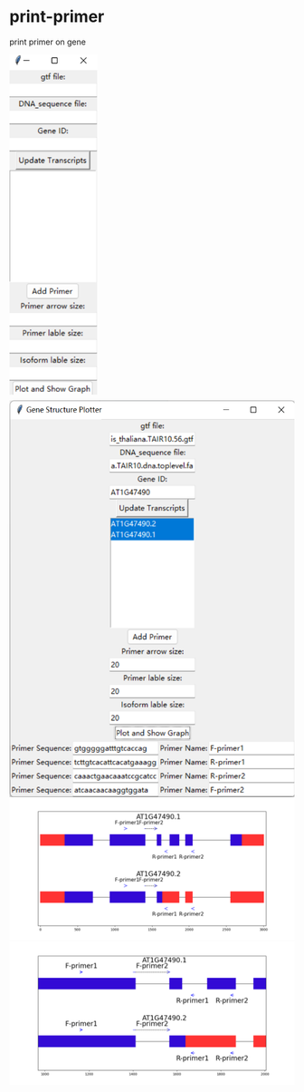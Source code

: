 # print-primer
print primer on gene
<div style="display: flex; flex-direction: column; align-items: flex-start;">
    <img src="figure/图片2.png" height="600" style="margin-bottom: 10px;">
    <img src="figure/图片1.png" height="700">
</div>
<div align="left"><img src="figure/Figure_6.png" ></div>
<div align="left"><img src="figure/Figure_1.png" ></div>
